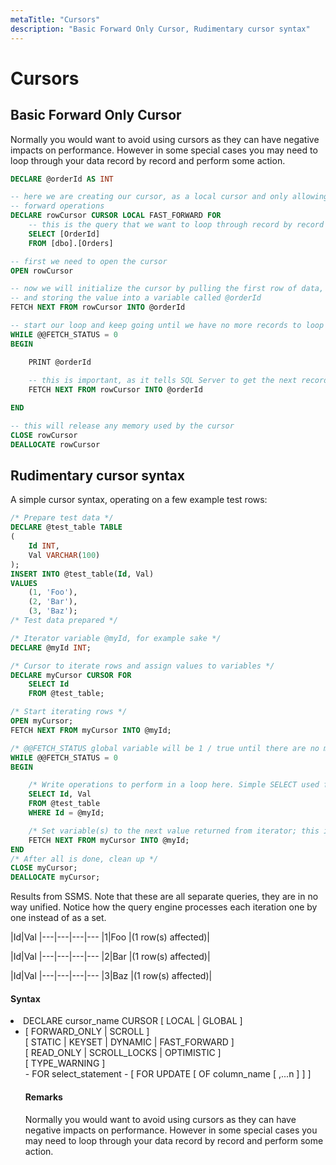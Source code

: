 ```yaml
---
metaTitle: "Cursors"
description: "Basic Forward Only Cursor, Rudimentary cursor syntax"
---
```


# Cursors



## Basic Forward Only Cursor


Normally you would want to avoid using cursors as they can have negative impacts on performance. However in some special cases you may need to loop through your data record by record and perform some action.

```sql
DECLARE @orderId AS INT

-- here we are creating our cursor, as a local cursor and only allowing 
-- forward operations
DECLARE rowCursor CURSOR LOCAL FAST_FORWARD FOR
    -- this is the query that we want to loop through record by record
    SELECT [OrderId]
    FROM [dbo].[Orders]

-- first we need to open the cursor
OPEN rowCursor

-- now we will initialize the cursor by pulling the first row of data, in this example the [OrderId] column,
-- and storing the value into a variable called @orderId
FETCH NEXT FROM rowCursor INTO @orderId

-- start our loop and keep going until we have no more records to loop through
WHILE @@FETCH_STATUS = 0 
BEGIN

    PRINT @orderId
    
    -- this is important, as it tells SQL Server to get the next record and store the [OrderId] column value into the @orderId variable
    FETCH NEXT FROM rowCursor INTO @orderId

END

-- this will release any memory used by the cursor
CLOSE rowCursor
DEALLOCATE rowCursor

```



## Rudimentary cursor syntax


A simple cursor syntax, operating on a few example test rows:

```sql
/* Prepare test data */
DECLARE @test_table TABLE
(
    Id INT,
    Val VARCHAR(100)
);
INSERT INTO @test_table(Id, Val)
VALUES 
    (1, 'Foo'), 
    (2, 'Bar'), 
    (3, 'Baz');
/* Test data prepared */

/* Iterator variable @myId, for example sake */
DECLARE @myId INT;

/* Cursor to iterate rows and assign values to variables */
DECLARE myCursor CURSOR FOR
    SELECT Id
    FROM @test_table;

/* Start iterating rows */
OPEN myCursor;
FETCH NEXT FROM myCursor INTO @myId;

/* @@FETCH_STATUS global variable will be 1 / true until there are no more rows to fetch */
WHILE @@FETCH_STATUS = 0
BEGIN

    /* Write operations to perform in a loop here. Simple SELECT used for example */
    SELECT Id, Val
    FROM @test_table 
    WHERE Id = @myId;

    /* Set variable(s) to the next value returned from iterator; this is needed otherwise the cursor will loop infinitely. */
    FETCH NEXT FROM myCursor INTO @myId;
END
/* After all is done, clean up */
CLOSE myCursor;
DEALLOCATE myCursor;

```

Results from SSMS. Note that these are all separate queries, they are in no way unified. Notice how the query engine processes each iteration one by one instead of as a set.

|Id|Val
|---|---|---|---
|1|Foo
|(1 row(s) affected)|

|Id|Val
|---|---|---|---
|2|Bar
|(1 row(s) affected)|

|Id|Val
|---|---|---|---
|3|Baz
|(1 row(s) affected)|



#### Syntax


<li>DECLARE cursor_name CURSOR [ LOCAL | GLOBAL ]
<ul>
<li>[ FORWARD_ONLY | SCROLL ]<br />
[ STATIC | KEYSET | DYNAMIC | FAST_FORWARD ]<br />
[ READ_ONLY | SCROLL_LOCKS | OPTIMISTIC ]<br />
[ TYPE_WARNING ]</li>
- FOR select_statement
- [ FOR UPDATE [ OF column_name [ ,...n ] ] ]



#### Remarks


Normally you would want to avoid using cursors as they can have negative impacts on performance. However in some special cases you may need to loop through your data record by record and perform some action.

